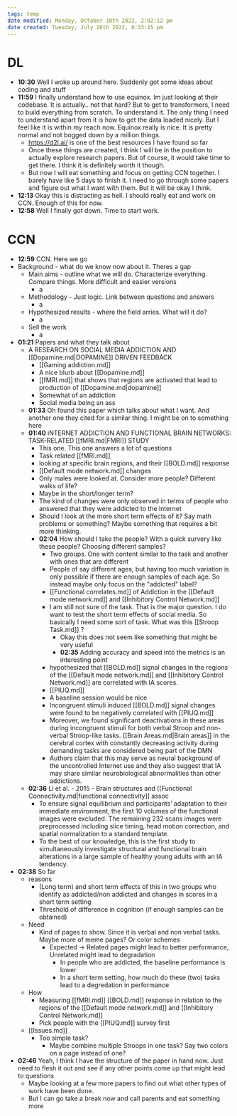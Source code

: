 ```yaml
---
tags: temp
date modified: Monday, October 10th 2022, 2:02:12 pm
date created: Tuesday, July 26th 2022, 8:33:15 pm
---
```


# DL
- **10:30** Well I woke up around here. Suddenly got some ideas about coding and stuff
- **11:59** I finally understand how to use equinox. Im just looking at their codebase. It is actually.. not that hard? But to get to transformers, I need to build everything from scratch. To understand it. The only thing I need to understand apart from it is how to get the data loaded nicely. But I feel like it is within my reach now. Equinox really is nice. It is pretty normal and not bogged down by a million things.
	- <https://d2l.ai/> is one of the best resources I have found so far
	- Once these things are created, I think I will be in the position to actually explore research papers. But of course, it would take time to get there. I think it is definitely worth it though.
	- But now I will eat something and focus on getting CCN together. I barely have like 5 days to finish it. I need to go through some papers and figure out what I want with them. But it will be okay I think.
- **12:13** Okay this is distracting as hell. I should really eat and work on CCN. Enough of this for now.
- **12:58** Well I finally got down. Time to start work.

# CCN
- **12:59** CCN. Here we go
- Background - what do we know now about it. Theres a gap
	- Main aims - outline what we will do. Characterize everything. Compare things. More difficult and easier versions
		- a
	- Methodology - Just logic. Link between questions and answers
		- a
	- Hypothesized results - where the field arries. What will it do?
		- a
	- Sell the work  
		- a
- **01:21** Papers and what they talk about
	- A RESEARCH ON SOCIAL MEDIA ADDICTION AND [[Dopamine.md|DOPAMINE]] DRIVEN FEEDBACK
		- [[Gaming addiction.md]]
		- A nice blurb about [[Dopamine.md]]
		- [[fMRI.md]] that shows that regions are activated that lead to production of [[Dopamine.md|dopamine]]
		- Somewhat of an addiction
		- Social media being an ass
	- **01:33** Oh found this paper which talks about what I want. And another one they cited for a similar thing. I might be on to something here
	- **01:40** iNTERNET ADDICTION AND FUNCTIONAL BRAIN NETWORKS: TASK-RELATED [[fMRI.md|FMRI]] STUDY
		- This one. This one answers a lot of questions
		- Task related [[fMRI.md]]
		- looking at specific brain regions, and their [[BOLD.md]] response
		- [[Default mode network.md]] changes
		- Only males were looked at. Consider more people? Different walks of life?
		- Maybe in the short/longer term?
		- The kind of changes were only observed in terms of people who answered that they were addicted to the internet
		- Should I look at the more short term effects of it? Say math problems or something? Maybe something that requires a bit more thinking.
		- **02:04** How should I take the people? With a quick survery like these people? Choosing different samples?
			- Two groups. One with content similar to the task and another with ones that are different
			- People of say different ages, but having too much variation is only possible if there are enough samples of each age. So instead maybe only focus on the "addicted" label?
			- [[Functional correlates.md]] of Addiction in the [[Default mode network.md]] and [[Inhibitory Control Network.md]]
			- I am still not sure of the task. That is the major question. I do want to test the short term effects of social media. So basically I need some sort of task. What was this [[Stroop Task.md]] ?
				- Okay this does not seem like something that might be very useful
				- **02:35** Adding accuracy and speed into the metrics is an interesting point
			- hypothesized that [[BOLD.md]] signal changes in the regions of the [[Default mode network.md]] and [[Inhibitory Control Network.md]] are correlated with IA scores.
			- [[PIUQ.md]]
			- A baseline session would be nice
			- Incongruent stimuli induced [[BOLD.md]] signal changes were found to be negatively correlated with [[PIUQ.md]]
			- Moreover, we found significant deactivations in these areas during incongruent stimuli for both verbal Stroop and non-verbal Stroop-like tasks. [[Brain Areas.md|Brain areas]] in the cerebral cortex with constantly decreasing activity during demanding tasks are considered being part of the DMN
			- Authors claim that this may serve as neural background of the uncontrolled Internet use and they also suggest that IA may share similar neurobiological abnormalities than other addictions.
	- **02:36** Li et al. - 2015 - Brain structures and [[Functional Connectivity.md|functional connectivity]] assoc
		- To ensure signal equilibrium and participants’ adaptation to their immediate environment, the first 10 volumes of the functional images were excluded. The remaining 232 scans images were preprocessed including slice timing, head motion correction, and spatial normalization to a standard template.
		- To the best of our knowledge, this is the first study to simultaneously investigate structural and functional brain alterations in a large sample of healthy young adults with an IA tendency.
- **02:38** So far
	- reasons
		- (Long term) and short term effects of this in two groups who identify as addicted/non addicted and changes in scores in a short term setting
		- Threshold of difference in cognition (if enough samples can be obtained)
	- Need
		- Kind of pages to show. Since it is verbal and non verbal tasks. Maybe more of meme pages? Or color schemes
			- Expected -> Related pages might lead to better performance, Unrelated might lead to degradation
				- In people who are addicted, the baseline performance is lower
				- In a short term setting, how much do these (two) tasks lead to a degredation in performance
	- How
		- Measuring [[fMRI.md]] [[BOLD.md]] response in relation to the regions of the [[Default mode network.md]] and [[Inhibitory Control Network.md]]
		- Pick people with the [[PIUQ.md]] survey first
	- [[Issues.md]]
		- Too simple task?
			- Maybe combine multiple Stroops in one task? Say two colors on a page instead of one?
- **02:46** Yeah, I think I have the structure of the paper in hand now. Just need to flesh it out and see if any other points come up that might lead to questions
	- Maybe looking at a few more papers to find out what other types of work have been done.
	- But I can go take a break now and call parents and eat something more



